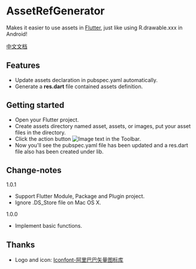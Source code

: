 # AssetRefGenerator
Makes it easier to use assets in [Flutter][1], just like using R.drawable.xxx in Android!

[中文文档][2]

## Features
 - Update assets declaration in pubspec.yaml automatically.
 - Generate a **res.dart** file contained assets definition.

## Getting started
 - Open your Flutter project.
 - Create assets directory named asset, assets, or images, put your asset files in the directory.
 - Click the action button ![Image text](https://chinastyle812.github.io/AssetRefGenerator/genAssetRef.svg) in the Toolbar.
 - Now you'll see the pubspec.yaml file has been updated and a res.dart file also has been created under lib.

## Change-notes
1.0.1
 - Support Flutter Module, Package and Plugin project.
 - Ignore .DS_Store file on Mac OS X.
 
1.0.0
 - Implement basic functions.
 
## Thanks
 - Logo and icon: [Iconfont-阿里巴巴矢量图标库][3]

[1]:https://flutter.dev/
[2]:https://github.com/ChinaStyle812/AssetsRefGenerator/blob/master/README_zh.md
[3]:https://www.iconfont.cn/search/index?q=flutter